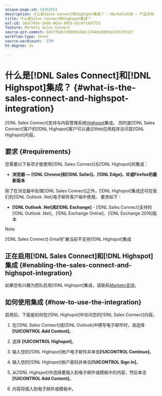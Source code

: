 ```yaml
---
unique-page-id: 14352553
description: 什么是Sales Connect和Highspot集成？ - Marketo文档 — 产品文档
title: 什么是Sales Connect和Highspot集成？
exl-id: 30a7745e-169b-463e-8855-d1c9f14d7753
feature: Marketo Sales Connect
source-git-commit: 0d37fbdb7d08901458c1744dc68893e155176327
workflow-type: tm+mt
source-wordcount: '179'
ht-degree: 1%

---
```


# 什么是[!DNL Sales Connect]和[!DNL Highspot]集成？ {#what-is-the-sales-connect-and-highspot-integration}

[!DNL Sales Connect]支持与内容管理系统[Highspot](https://www.highspot.com/)集成。 同时是[!DNL Sales Connect]客户的[!DNL Highspot]客户可以通过Web应用程序访问其[!DNL Highspot]内容。

## 要求 {#requirements}

您需要以下各项才能使用[!DNL Sales Connect]与[!DNL Highspot]的集成：

* **浏览器 — [!DNL Chrome]和[!DNL Safari]、[!DNL Edge]、IE或Firefox的最新版本**

除了在浏览器中处理[!DNL Sales Connect]之外，[!DNL Highspot]集成还可在我们的[!DNL Outlook .Net]电子邮件客户端中使用。 要求如下：

* **[!DNL Outlook .Net]和[!DNL Exchange]** - [!DNL Sales Connect]支持的[!DNL Outlook .Net]、[!DNL Exchange Online]、[!DNL Exchange 2016]版本

>[!NOTE]
>
>[!DNL Sales Connect] Gmail扩展当前不支持[!DNL Highspot]集成

## 正在启用[!DNL Sales Connect]和[!DNL Highspot]集成 {#enabling-the-sales-connect-and-highspot-integration}

如果您有兴趣为团队启用[!DNL Highspot]集成，请联系[Marketo支持](https://nation.marketo.com/t5/Support/ct-p/Support#)。

## 如何使用集成 {#how-to-use-the-integration}

启用后，下面是如何在[!DNL Highspot]中访问您的[!DNL Sales Connect]内容。

1. 在[!DNL Sales Connect]或[!DNL Outlook]中撰写电子邮件时，请选择&#x200B;**[!UICONTROL Add Content]**。

1. 选择 **[!UICONTROL Highspot]**。

1. 输入您的[!DNL Highspot]帐户电子邮件并单击&#x200B;**[!UICONTROL Continue]**。

1. 输入您的[!DNL Highspot]帐户密码并单击&#x200B;**[!UICONTROL Sign In]**。

1. 从[!DNL Highspot]中选择要插入到电子邮件或模板中的内容，然后单击&#x200B;**[!UICONTROL Add Content]**。

1. 内容将插入到电子邮件或模板中。
